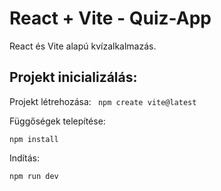 # React + Vite - Quiz-App

React és Vite alapú kvízalkalmazás.

## Projekt inicializálás:

Projekt létrehozása:
``` npm create vite@latest```

Függőségek telepítése:

```npm install```

Indítás:

```npm run dev```
